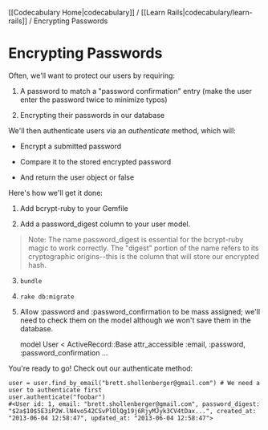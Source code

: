 [[Codecabulary Home|codecabulary]] / [[Learn Rails|codecabulary/learn-rails]] / Encrypting Passwords

# Encrypting Passwords

Often, we'll want to protect our users by requiring:

1) A password to match a "password confirmation" entry (make the user enter the password twice to minimize typos)

2) Encrypting their passwords in our database 

We'll then authenticate users via an _authenticate_ method, which will:

* Encrypt a submitted password

* Compare it to the stored encrypted password

* And return the user object or false

Here's how we'll get it done:

1) Add bcrypt-ruby to your Gemfile

2) Add a password_digest column to your user model. 

> Note: The name password_digest is essential for the bcrypt-ruby magic to work correctly. The "digest" portion of the name refers to its cryptographic origins--this is the column that will store our encrypted hash.

3) `bundle`

4) `rake db:migrate`

5) Allow :password and :password_confirmation to be mass assigned; we'll need to check them on the model although we won't save them in the database.

	model User < ActiveRecord::Base
		attr_accessible :email, :password, :password_confirmation
	...
	
You're ready to go! Check out our authenticate method:

	user = user.find_by_email("brett.shollenberger@gmail.com") # We need a user to authenticate first
	user.authenticate("foobar")
	#<User id: 1, email: "brett.shollenberger@gmail.com", password_digest: "$2a$10$5E3iP2W.lN4vo542CSvPlOlQg19j6RjyMJyk3CV4tDax...", created_at: "2013-06-04 12:58:47", updated_at: "2013-06-04 12:58:47">

